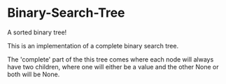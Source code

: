 Binary-Search-Tree
==================

A sorted binary tree!

This is an implementation of a complete binary search tree. 

The 'complete' part of the this tree comes where each node will always have two
children, where one will either be a value and the other None or both will be None.
